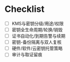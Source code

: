 # Checklist

- [ ] KMS与密钥分级/用途/权限
- [ ] 密钥全生命周期/轮换/销毁
- [ ] 证书自动化/到期告警与续期
- [ ] 密钥-备份隔离与双人复核
- [ ] 硬件/软件/云密钥托管策略
- [ ] 审计与取证留痕
